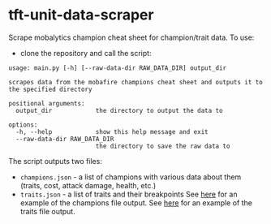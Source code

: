 # tft-unit-data-scraper
Scrape mobalytics champion cheat sheet for champion/trait data.
To use:
- clone the repository and call the script:
```
usage: main.py [-h] [--raw-data-dir RAW_DATA_DIR] output_dir

scrapes data from the mobafire champions cheat sheet and outputs it to the specified directory

positional arguments:
  output_dir            the directory to output the data to

options:
  -h, --help            show this help message and exit
  --raw-data-dir RAW_DATA_DIR
                        the directory to save the raw data to
```
The script outputs two files:
- `champions.json` - a list of champions with various data about them (traits, cost, attack damage, health, etc.)
- `traits.json` - a list of traits and their breakpoints
See [here](./examples/champs_1669231606.json) for an example of the champions file output.
See [here](./examples/traits_1669231606.json) for an example of the traits file output.

